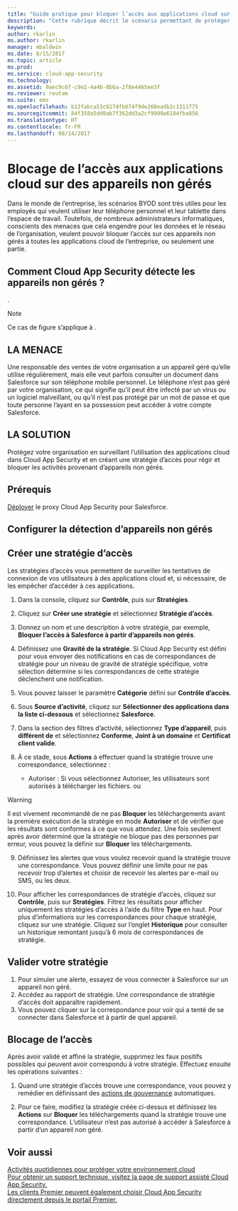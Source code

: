 ```yaml
---
title: "Guide pratique pour bloquer l’accès aux applications cloud sur des appareils non gérés | Microsoft Docs"
description: "Cette rubrique décrit le scénario permettant de protéger votre organisation contre l’accès aux applications cloud sur des appareils non gérés."
keywords: 
author: rkarlin
ms.author: rkarlin
manager: mbaldwin
ms.date: 8/15/2017
ms.topic: article
ms.prod: 
ms.service: cloud-app-security
ms.technology: 
ms.assetid: 9aec9c6f-c9e2-4a4b-8b6a-2f8e4465ee3f
ms.reviewer: reutam
ms.suite: ems
ms.openlocfilehash: b12fabca53c6174fb674f9de260eadb2c1311775
ms.sourcegitcommit: 84f358a5dd0ab7f362dd3a2cf9999a6184fba856
ms.translationtype: HT
ms.contentlocale: fr-FR
ms.lasthandoff: 08/14/2017
---
```

# <a name="blocking-access-to-cloud-apps-from-unmanaged-devices"></a>Blocage de l’accès aux applications cloud sur des appareils non gérés

Dans le monde de l’entreprise, les scénarios BYOD sont très utiles pour les employés qui veulent utiliser leur téléphone personnel et leur tablette dans l’espace de travail. Toutefois, de nombreux administrateurs informatiques, conscients des menaces que cela engendre pour les données et le réseau de l’organisation, veulent pouvoir bloquer l’accès sur ces appareils non gérés à toutes les applications cloud de l’entreprise, ou seulement une partie. 

## <a name="how-does-cloud-app-security-detect-unmanaged-devices"></a>Comment Cloud App Security détecte les appareils non gérés ?
.

>[!NOTE]
> Ce cas de figure s’applique à .

## <a name="the-threat"></a>LA MENACE
Une responsable des ventes de votre organisation a un appareil géré qu’elle utilise régulièrement, mais elle veut parfois consulter un document dans Salesforce sur son téléphone mobile personnel. Le téléphone n’est pas géré par votre organisation, ce qui signifie qu’il peut être infecté par un virus ou un logiciel malveillant, ou qu’il n’est pas protégé par un mot de passe et que toute personne l’ayant en sa possession peut accéder à votre compte Salesforce.

## <a name="the-solution"></a>LA SOLUTION
Protégez votre organisation en surveillant l’utilisation des applications cloud dans Cloud App Security et en créant une stratégie d’accès pour régir et bloquer les activités provenant d’appareils non gérés.

## <a name="prerequisites"></a>Prérequis

[Déployer](proxy-deployment.md) le proxy Cloud App Security pour Salesforce.

## <a name="set-up-unmanaged-device-detection"></a>Configurer la détection d’appareils non gérés


## <a name="create-an-access-policy"></a>Créer une stratégie d’accès
Les stratégies d’accès vous permettent de surveiller les tentatives de connexion de vos utilisateurs à des applications cloud et, si nécessaire, de les empêcher d’accéder à ces applications.


1.  Dans la console, cliquez sur **Contrôle**, puis sur **Stratégies**.  
  
2.  Cliquez sur **Créer une stratégie** et sélectionnez **Stratégie d’accès**.  
  
3.  Donnez un nom et une description à votre stratégie, par exemple, **Bloquer l’accès à Salesforce à partir d’appareils non gérés**.  
  
3. Définissez une **Gravité de la stratégie**. Si Cloud App Security est défini pour vous envoyer des notifications en cas de correspondances de stratégie pour un niveau de gravité de stratégie spécifique, votre sélection détermine si les correspondances de cette stratégie déclenchent une notification.

4.  Vous pouvez laisser le paramètre **Catégorie** défini sur **Contrôle d’accès**.  
  
7. Sous **Source d’activité**, cliquez sur **Sélectionner des applications dans la liste ci-dessous** et sélectionnez **Salesforce**.

8. Dans la section des filtres d’activité, sélectionnez **Type d’appareil**, puis **différent de** et sélectionnez **Conforme**, **Joint à un domaine** et **Certificat client valide**.
  
10. À ce stade, sous **Actions** à effectuer quand la stratégie trouve une correspondance, sélectionnez :
    - Autoriser : Si vous sélectionnez Autoriser, les utilisateurs sont autorisés à télécharger les fichiers. 
    ou
    
 
 >[!WARNING]
 >Il est vivement recommandé de ne pas **Bloquer** les téléchargements avant la première exécution de la stratégie en mode **Autoriser** et de vérifier que les résultats sont conformes à ce que vous attendez. Une fois seulement après avoir déterminé que la stratégie ne bloque pas des personnes par erreur, vous pouvez la définir sur **Bloquer** les téléchargements.
 
 9. Définissez les alertes que vous voulez recevoir quand la stratégie trouve une correspondance. Vous pouvez définir une limite pour ne pas recevoir trop d’alertes et choisir de recevoir les alertes par e-mail ou SMS, ou les deux.

10. Pour afficher les correspondances de stratégie d’accès, cliquez sur **Contrôle**, puis sur **Stratégies**. Filtrez les résultats pour afficher uniquement les stratégies d’accès à l’aide du filtre **Type** en haut. Pour plus d’informations sur les correspondances pour chaque stratégie, cliquez sur une stratégie. Cliquez sur l’onglet **Historique** pour consulter un historique remontant jusqu’à 6 mois de correspondances de stratégie.     
  
## <a name="validate-your-policy"></a>Valider votre stratégie

1. Pour simuler une alerte, essayez de vous connecter à Salesforce sur un appareil non géré.
3. Accédez au rapport de stratégie. Une correspondance de stratégie d’accès doit apparaître rapidement. 
4. Vous pouvez cliquer sur la correspondance pour voir qui a tenté de se connecter dans Salesforce et à partir de quel appareil. 

## <a name="blocking-access"></a>Blocage de l’accès

Après avoir validé et affiné la stratégie, supprimez les faux positifs possibles qui peuvent avoir correspondu à votre stratégie. Effectuez ensuite les opérations suivantes : 

1. Quand une stratégie d’accès trouve une correspondance, vous pouvez y remédier en définissant des [actions de gouvernance](governance-actions.md) automatiques.

2. Pour ce faire, modifiez la stratégie créée ci-dessus et définissez les **Actions** sur **Bloquer** les téléchargements quand la stratégie trouve une correspondance. L’utilisateur n’est pas autorisé à accéder à Salesforce à partir d’un appareil non géré.
  
 
 ## <a name="see-also"></a>Voir aussi  
[Activités quotidiennes pour protéger votre environnement cloud](daily-activities-to-protect-your-cloud-environment.md)   
[Pour obtenir un support technique, visitez la page de support assisté Cloud App Security.](http://support.microsoft.com/oas/default.aspx?prid=16031)   
[Les clients Premier peuvent également choisir Cloud App Security directement depuis le portail Premier.](https://premier.microsoft.com/)  
  
  